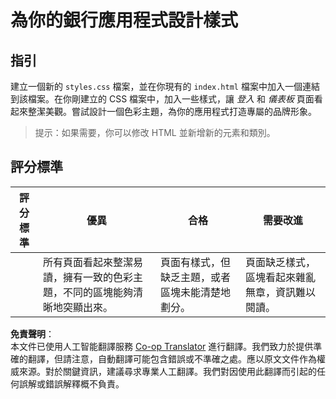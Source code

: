 <!--
CO_OP_TRANSLATOR_METADATA:
{
  "original_hash": "474f3ab1ee755ca980fc9104a0316e17",
  "translation_date": "2025-08-24T00:01:08+00:00",
  "source_file": "7-bank-project/2-forms/assignment.md",
  "language_code": "hk"
}
-->
# 為你的銀行應用程式設計樣式

## 指引

建立一個新的 `styles.css` 檔案，並在你現有的 `index.html` 檔案中加入一個連結到該檔案。在你剛建立的 CSS 檔案中，加入一些樣式，讓 *登入* 和 *儀表板* 頁面看起來整潔美觀。嘗試設計一個色彩主題，為你的應用程式打造專屬的品牌形象。

> 提示：如果需要，你可以修改 HTML 並新增新的元素和類別。

## 評分標準

| 評分標準 | 優異                                                                                                                   | 合格                                                                         | 需要改進                                                                                     |
| -------- | ----------------------------------------------------------------------------------------------------------------------- | ------------------------------------------------------------------------------ | --------------------------------------------------------------------------------------------- |
|          | 所有頁面看起來整潔易讀，擁有一致的色彩主題，不同的區塊能夠清晰地突顯出來。                                               | 頁面有樣式，但缺乏主題，或者區塊未能清楚地劃分。                               | 頁面缺乏樣式，區塊看起來雜亂無章，資訊難以閱讀。                                             |

**免責聲明**：  
本文件已使用人工智能翻譯服務 [Co-op Translator](https://github.com/Azure/co-op-translator) 進行翻譯。我們致力於提供準確的翻譯，但請注意，自動翻譯可能包含錯誤或不準確之處。應以原文文件作為權威來源。對於關鍵資訊，建議尋求專業人工翻譯。我們對因使用此翻譯而引起的任何誤解或錯誤解釋概不負責。